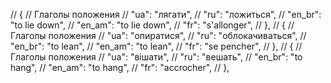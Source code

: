 // { // Глаголы положения
//     "ua": "лягати",
//     "ru": "ложиться",
//     "en_br": "to lie down",
//     "en_am": "to lie down",
//     "fr": "s'allonger",
// },
// { // Глаголы положения
//     "ua": "опиратися",
//     "ru": "облокачиваться",
//     "en_br": "to lean",
//     "en_am": "to lean",
//     "fr": "se pencher",
// },
// { // Глаголы положения
//     "ua": "вішати",
//     "ru": "вешать",
//     "en_br": "to hang",
//     "en_am": "to hang",
//     "fr": "accrocher",
// },
